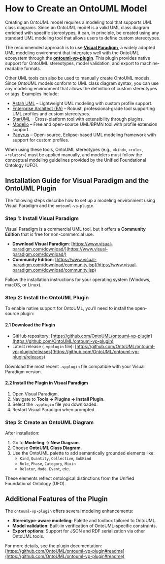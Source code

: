 # How to Create an OntoUML Model

Creating an OntoUML model requires a modeling tool that supports UML class diagrams. Since an OntoUML model is a valid UML class diagram enriched with specific stereotypes, it can, in principle, be created using any standard UML modeling tool that allows users to define custom stereotypes.

The recommended approach is to use [**Visual Paradigm**](https://www.visual-paradigm.com), a widely adopted UML modeling environment that integrates well with the OntoUML ecosystem through the [**ontouml-vp-plugin**](https://w3id.org/ontouml/vp-plugin). This plugin provides native support for OntoUML stereotypes, model validation, and export to machine-readable formats.

Other UML tools can also be used to manually create OntoUML models. Since OntoUML models conform to UML class diagram syntax, you can use any modeling environment that allows the definition of custom stereotypes or tags. Examples include:

- [Astah UML](https://astah.net/products/uml/) – Lightweight UML modeling with custom profile support.
- [Enterprise Architect (EA)](https://sparxsystems.com/products/ea/) – Robust, professional-grade tool supporting UML profiles and custom stereotypes.
- [StarUML](https://staruml.io) – Cross-platform tool with extensibility through plugins.
- [Modelio](https://www.modelio.org) – Free and open-source UML/BPMN tool with profile extension support.
- [Papyrus](https://www.eclipse.org/papyrus/) – Open-source, Eclipse-based UML modeling framework with support for custom profiles.

When using these tools, OntoUML stereotypes (e.g., `«kind»`, `«role»`, `«relator»`) must be applied manually, and modelers must follow the conceptual modeling guidelines provided by the Unified Foundational Ontology (UFO).

## Installation Guide for Visual Paradigm and the OntoUML Plugin

The following steps describe how to set up a modeling environment using Visual Paradigm and the `ontouml-vp-plugin`.

### Step 1: Install Visual Paradigm

Visual Paradigm is a commercial UML tool, but it offers a **Community Edition** that is free for non-commercial use.

- **Download Visual Paradigm**: [https://www.visual-paradigm.com/download/](https://www.visual-paradigm.com/download/)
- **Community Edition**: [https://www.visual-paradigm.com/download/community.jsp](https://www.visual-paradigm.com/download/community.jsp)

Follow the installation instructions for your operating system (Windows, macOS, or Linux).

### Step 2: Install the OntoUML Plugin

To enable native support for OntoUML, you’ll need to install the open-source plugin:

#### 2.1 Download the Plugin

- GitHub repository: [https://github.com/OntoUML/ontouml-vp-plugin](https://github.com/OntoUML/ontouml-vp-plugin)
- Latest release (`.vpplugin` file): [https://github.com/OntoUML/ontouml-vp-plugin/releases](https://github.com/OntoUML/ontouml-vp-plugin/releases)

Download the most recent `.vpplugin` file compatible with your Visual Paradigm version.

#### 2.2 Install the Plugin in Visual Paradigm

1. Open Visual Paradigm.
2. Navigate to **Tools → Plugins → Install Plugin**.
3. Select the `.vpplugin` file you downloaded.
4. Restart Visual Paradigm when prompted.

### Step 3: Create an OntoUML Diagram

After installation:

1. Go to **Modeling → New Diagram**.
2. Choose **OntoUML Class Diagram**.
3. Use the OntoUML palette to add semantically grounded elements like:
   - `Kind`, `Quantity`, `Collective`, `SubKind`
   - `Role`, `Phase`, `Category`, `Mixin`
   - `Relator`, `Mode`, `Event`, etc.

These elements reflect ontological distinctions from the Unified Foundational Ontology (UFO).

## Additional Features of the Plugin

The `ontouml-vp-plugin` offers several modeling enhancements:

- **Stereotype-aware modeling**: Palette and toolbox tailored to OntoUML.
- **Model validation**: Built-in verification of OntoUML-specific constraints.
- **Export options**: Support for JSON and RDF serialization via other OntoUML tools.

For more details, see the plugin documentation:  
[https://github.com/OntoUML/ontouml-vp-plugin#readme](https://github.com/OntoUML/ontouml-vp-plugin#readme)